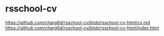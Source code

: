 # rsschool-cv
https://github.com/charg6d/rsschool-cv/blob/rsschool-cv-html/cv.md
https://github.com/charg6d/rsschool-cv/blob/rsschool-cv-html/index.html
